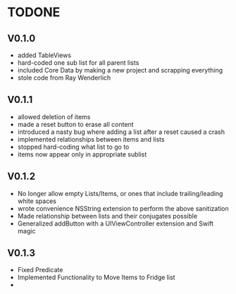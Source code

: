 # TODONE

## V0.1.0

* added TableViews
* hard-coded one sub list for all parent lists
* included Core Data by making a new project and scrapping everything
* stole code from Ray Wenderlich

## V0.1.1

* allowed deletion of items
* made a reset button to erase all content
* introduced a nasty bug where adding a list after a reset caused a crash
* implemented relationships between items and lists
* stopped hard-coding what list to go to
* items now appear only in appropriate sublist

## V0.1.2

* No longer allow empty Lists/Items, or ones that include trailing/leading white spaces
* wrote convenience NSString extension to perform the above sanitization
* Made relationship between lists and their conjugates possible
* Generalized addButton with a UIViewController extension and Swift magic

## V0.1.3

* Fixed Predicate
* Implemented Functionality to Move Items to Fridge list
* 
